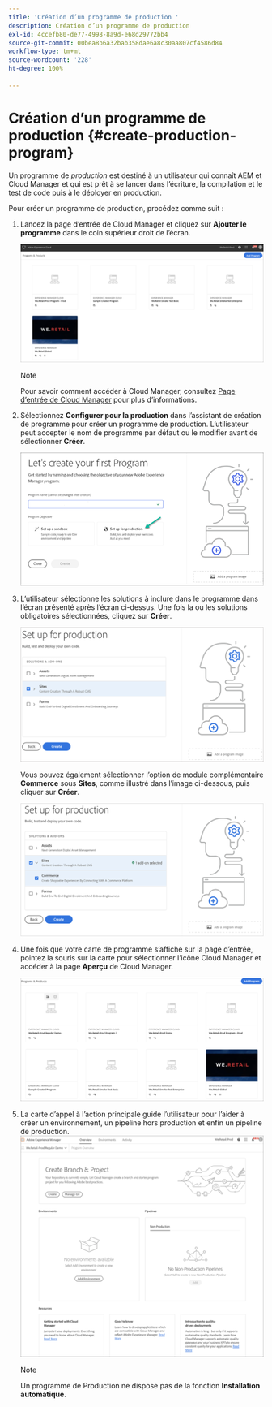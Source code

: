 ```yaml
---
title: 'Création d’un programme de production '
description: Création d’un programme de production
exl-id: 4ccefb80-de77-4998-8a9d-e68d29772bb4
source-git-commit: 00bea8b6a32bab358dae6a8c30aa807cf4586d84
workflow-type: tm+mt
source-wordcount: '228'
ht-degree: 100%

---
```


# Création d’un programme de production {#create-production-program}

Un programme de *production* est destiné à un utilisateur qui connaît AEM et Cloud Manager et qui est prêt à se lancer dans l’écriture, la compilation et le test de code puis à le déployer en production.

Pour créer un programme de production, procédez comme suit :

1. Lancez la page d’entrée de Cloud Manager et cliquez sur **Ajouter le programme** dans le coin supérieur droit de l’écran.

   ![](assets/first_timelogin1.png)

   >[!NOTE]
   >Pour savoir comment accéder à Cloud Manager, consultez [Page d’entrée de Cloud Manager](/help/onboarding/what-is-required/navigate-to-cloud-manager.md) pour plus d’informations.

1. Sélectionnez **Configurer pour la production** dans l’assistant de création de programme pour créer un programme de production. L’utilisateur peut accepter le nom de programme par défaut ou le modifier avant de sélectionner **Créer**.

   ![](assets/create-prod1.png)

1. L’utilisateur sélectionne les solutions à inclure dans le programme dans l’écran présenté après l’écran ci-dessus. Une fois la ou les solutions obligatoires sélectionnées, cliquez sur **Créer**.


   ![](assets/setup-prod-select.png)

   Vous pouvez également sélectionner l’option de module complémentaire **Commerce** sous **Sites**, comme illustré dans l’image ci-dessous, puis cliquer sur **Créer**.

   ![](assets/setup-prod-commerce.png)

1. Une fois que votre carte de programme s’affiche sur la page d’entrée, pointez la souris sur la carte pour sélectionner l’icône Cloud Manager et accéder à la page **Aperçu** de Cloud Manager.

   ![](assets/set-up-prod4.png)

1. La carte d’appel à l’action principale guide l’utilisateur pour l’aider à créer un environnement, un pipeline hors production et enfin un pipeline de production.
   ![](assets/set-up-prod5.png)


   >[!NOTE]
   >Un programme de Production ne dispose pas de la fonction **Installation automatique**.
